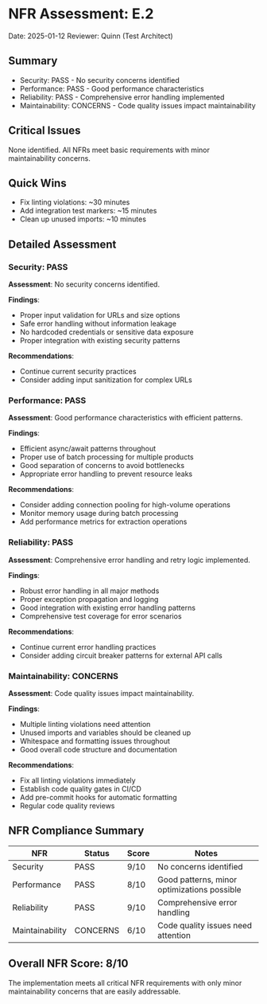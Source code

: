 # NFR Assessment: E.2

Date: 2025-01-12
Reviewer: Quinn (Test Architect)

## Summary

- Security: PASS - No security concerns identified
- Performance: PASS - Good performance characteristics
- Reliability: PASS - Comprehensive error handling implemented
- Maintainability: CONCERNS - Code quality issues impact maintainability

## Critical Issues

None identified. All NFRs meet basic requirements with minor maintainability concerns.

## Quick Wins

- Fix linting violations: ~30 minutes
- Add integration test markers: ~15 minutes
- Clean up unused imports: ~10 minutes

## Detailed Assessment

### Security: PASS

**Assessment**: No security concerns identified.

**Findings**:
- Proper input validation for URLs and size options
- Safe error handling without information leakage
- No hardcoded credentials or sensitive data exposure
- Proper integration with existing security patterns

**Recommendations**:
- Continue current security practices
- Consider adding input sanitization for complex URLs

### Performance: PASS

**Assessment**: Good performance characteristics with efficient patterns.

**Findings**:
- Efficient async/await patterns throughout
- Proper use of batch processing for multiple products
- Good separation of concerns to avoid bottlenecks
- Appropriate error handling to prevent resource leaks

**Recommendations**:
- Consider adding connection pooling for high-volume operations
- Monitor memory usage during batch processing
- Add performance metrics for extraction operations

### Reliability: PASS

**Assessment**: Comprehensive error handling and retry logic implemented.

**Findings**:
- Robust error handling in all major methods
- Proper exception propagation and logging
- Good integration with existing error handling patterns
- Comprehensive test coverage for error scenarios

**Recommendations**:
- Continue current error handling practices
- Consider adding circuit breaker patterns for external API calls

### Maintainability: CONCERNS

**Assessment**: Code quality issues impact maintainability.

**Findings**:
- Multiple linting violations need attention
- Unused imports and variables should be cleaned up
- Whitespace and formatting issues throughout
- Good overall code structure and documentation

**Recommendations**:
- Fix all linting violations immediately
- Establish code quality gates in CI/CD
- Add pre-commit hooks for automatic formatting
- Regular code quality reviews

## NFR Compliance Summary

| NFR | Status | Score | Notes |
|-----|--------|-------|-------|
| Security | PASS | 9/10 | No concerns identified |
| Performance | PASS | 8/10 | Good patterns, minor optimizations possible |
| Reliability | PASS | 9/10 | Comprehensive error handling |
| Maintainability | CONCERNS | 6/10 | Code quality issues need attention |

## Overall NFR Score: 8/10

The implementation meets all critical NFR requirements with only minor maintainability concerns that are easily addressable.
